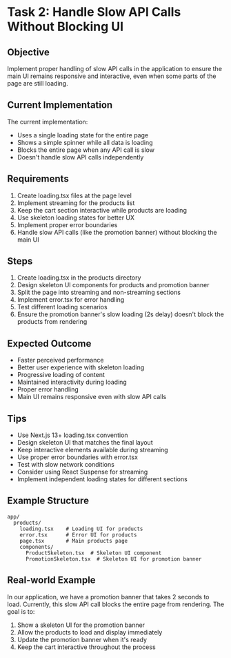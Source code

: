 # Task 2: Handle Slow API Calls Without Blocking UI

## Objective
Implement proper handling of slow API calls in the application to ensure the main UI remains responsive and interactive, even when some parts of the page are still loading.

## Current Implementation
The current implementation:
- Uses a single loading state for the entire page
- Shows a simple spinner while all data is loading
- Blocks the entire page when any API call is slow
- Doesn't handle slow API calls independently
  
## Requirements
1. Create loading.tsx files at the page level
2. Implement streaming for the products list
3. Keep the cart section interactive while products are loading
4. Use skeleton loading states for better UX
5. Implement proper error boundaries
6. Handle slow API calls (like the promotion banner) without blocking the main UI

## Steps
1. Create loading.tsx in the products directory
2. Design skeleton UI components for products and promotion banner
3. Split the page into streaming and non-streaming sections
4. Implement error.tsx for error handling
5. Test different loading scenarios
6. Ensure the promotion banner's slow loading (2s delay) doesn't block the products from rendering

## Expected Outcome
- Faster perceived performance
- Better user experience with skeleton loading
- Progressive loading of content
- Maintained interactivity during loading
- Proper error handling
- Main UI remains responsive even with slow API calls

## Tips
- Use Next.js 13+ loading.tsx convention
- Design skeleton UI that matches the final layout
- Keep interactive elements available during streaming
- Use proper error boundaries with error.tsx
- Test with slow network conditions
- Consider using React Suspense for streaming
- Implement independent loading states for different sections

## Example Structure
```
app/
  products/
    loading.tsx    # Loading UI for products
    error.tsx      # Error UI for products
    page.tsx       # Main products page
    components/
      ProductSkeleton.tsx  # Skeleton UI component
      PromotionSkeleton.tsx  # Skeleton UI for promotion banner
```

## Real-world Example
In our application, we have a promotion banner that takes 2 seconds to load. Currently, this slow API call blocks the entire page from rendering. The goal is to:
1. Show a skeleton UI for the promotion banner
2. Allow the products to load and display immediately
3. Update the promotion banner when it's ready
4. Keep the cart interactive throughout the process 